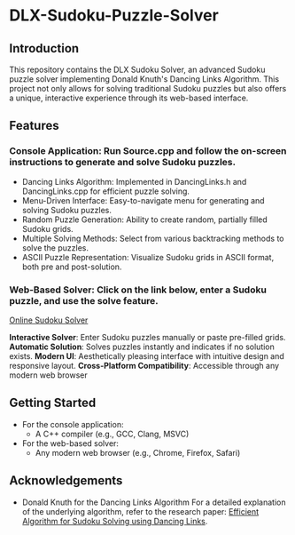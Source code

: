 # DLX-Sudoku-Puzzle-Solver

## Introduction

This repository contains the DLX Sudoku Solver, an advanced Sudoku puzzle solver implementing Donald Knuth's Dancing Links Algorithm. This project not only allows for solving traditional Sudoku puzzles but also offers a unique, interactive experience through its web-based interface.

## Features

### Console Application: Run Source.cpp and follow the on-screen instructions to generate and solve Sudoku puzzles.

- Dancing Links Algorithm: Implemented in DancingLinks.h and DancingLinks.cpp for efficient puzzle solving.
- Menu-Driven Interface: Easy-to-navigate menu for generating and solving Sudoku puzzles.
- Random Puzzle Generation: Ability to create random, partially filled Sudoku grids.
- Multiple Solving Methods: Select from various backtracking methods to solve the puzzles.
- ASCII Puzzle Representation: Visualize Sudoku grids in ASCII format, both pre and post-solution.

### Web-Based Solver: Click on the link below, enter a Sudoku puzzle, and use the solve feature.

[Online Sudoku Solver](https://danieldotwav.github.io/DLX-Sudoku-Puzzle-Solver/)

**Interactive Solver**: Enter Sudoku puzzles manually or paste pre-filled grids.
**Automatic Solution**: Solves puzzles instantly and indicates if no solution exists.
**Modern UI**: Aesthetically pleasing interface with intuitive design and responsive layout.
**Cross-Platform Compatibility**: Accessible through any modern web browser

## Getting Started

- For the console application:
  - A C++ compiler (e.g., GCC, Clang, MSVC)
- For the web-based solver:
  - Any modern web browser (e.g., Chrome, Firefox, Safari)

## Acknowledgements
- Donald Knuth for the Dancing Links Algorithm
For a detailed explanation of the underlying algorithm, refer to the research paper:
[Efficient Algorithm for Sudoku Solving using Dancing Links](https://arxiv.org/pdf/cs/0011047.pdf).
